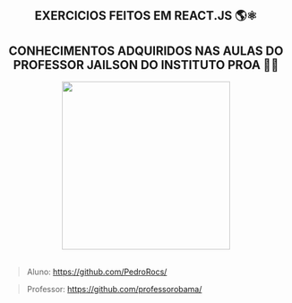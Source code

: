 
<div align=center>

## EXERCICIOS FEITOS EM REACT.JS  🌎⚛️
## CONHECIMENTOS ADQUIRIDOS NAS AULAS DO PROFESSOR JAILSON DO INSTITUTO PROA 🚀🚀
<img src="https://cdn.hackernoon.com/images/1*KBGdMaU_emZX4XR1AvkD4A.gif"  width="300px">
  <br>
  </div>
  
<br>

>Aluno: https://github.com/PedroRocs/  

>Professor: https://github.com/professorobama/ 








